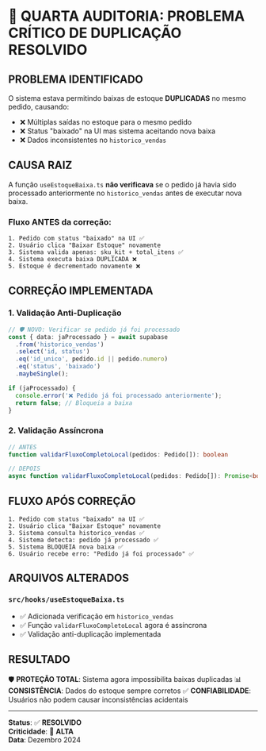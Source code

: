 # 🚨 QUARTA AUDITORIA: PROBLEMA CRÍTICO DE DUPLICAÇÃO RESOLVIDO

## **PROBLEMA IDENTIFICADO**

O sistema estava permitindo baixas de estoque **DUPLICADAS** no mesmo pedido, causando:
- ❌ Múltiplas saídas no estoque para o mesmo pedido
- ❌ Status "baixado" na UI mas sistema aceitando nova baixa
- ❌ Dados inconsistentes no `historico_vendas`

## **CAUSA RAIZ**

A função `useEstoqueBaixa.ts` **não verificava** se o pedido já havia sido processado anteriormente no `historico_vendas` antes de executar nova baixa.

### **Fluxo ANTES da correção:**
```
1. Pedido com status "baixado" na UI ✅
2. Usuário clica "Baixar Estoque" novamente
3. Sistema valida apenas: sku_kit + total_itens ✅
4. Sistema executa baixa DUPLICADA ❌
5. Estoque é decrementado novamente ❌
```

## **CORREÇÃO IMPLEMENTADA**

### **1. Validação Anti-Duplicação**
```typescript
// 🛡️ NOVO: Verificar se pedido já foi processado
const { data: jaProcessado } = await supabase
  .from('historico_vendas')
  .select('id, status')
  .eq('id_unico', pedido.id || pedido.numero)
  .eq('status', 'baixado')
  .maybeSingle();

if (jaProcessado) {
  console.error('❌ Pedido já foi processado anteriormente');
  return false; // Bloqueia a baixa
}
```

### **2. Validação Assíncrona**
```typescript
// ANTES
function validarFluxoCompletoLocal(pedidos: Pedido[]): boolean

// DEPOIS  
async function validarFluxoCompletoLocal(pedidos: Pedido[]): Promise<boolean>
```

## **FLUXO APÓS CORREÇÃO**

```
1. Pedido com status "baixado" na UI ✅
2. Usuário clica "Baixar Estoque" novamente
3. Sistema consulta historico_vendas ✅
4. Sistema detecta: pedido já processado ✅
5. Sistema BLOQUEIA nova baixa ✅
6. Usuário recebe erro: "Pedido já foi processado" ✅
```

## **ARQUIVOS ALTERADOS**

### **`src/hooks/useEstoqueBaixa.ts`**
- ✅ Adicionada verificação em `historico_vendas`
- ✅ Função `validarFluxoCompletoLocal` agora é assíncrona
- ✅ Validação anti-duplicação implementada

## **RESULTADO**

🛡️ **PROTEÇÃO TOTAL**: Sistema agora impossibilita baixas duplicadas
📊 **CONSISTÊNCIA**: Dados do estoque sempre corretos
✅ **CONFIABILIDADE**: Usuários não podem causar inconsistências acidentais

---

**Status**: ✅ **RESOLVIDO**  
**Criticidade**: 🚨 **ALTA**  
**Data**: Dezembro 2024